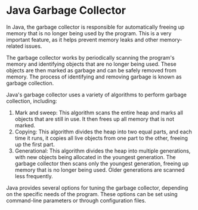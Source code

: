 # Java Garbage Collector
In Java, the garbage collector is responsible for 
automatically freeing up memory that is no longer being used by the program. 
This is a very important feature, 
as it helps prevent memory leaks 
and other memory-related issues.

The garbage collector works 
by periodically scanning the program's memory
and identifying objects that are no longer being used.
These objects are then marked as garbage 
and can be safely removed from memory.
The process of identifying and removing garbage 
is known as garbage collection.

Java's garbage collector uses a variety of algorithms
to perform garbage collection, including:
1. Mark and sweep: This algorithm scans the entire heap 
and marks all objects that are still in use. 
It then frees up all memory that is not marked.
2. Copying: This algorithm divides the heap into two equal parts, 
and each time it runs, it copies all live objects 
from one part to the other, 
freeing up the first part.
3. Generational: This algorithm divides the heap into multiple generations, 
with new objects being allocated in the youngest generation. 
The garbage collector then scans only the youngest generation,
freeing up memory that is no longer being used.
Older generations are scanned less frequently.

Java provides several options for tuning the garbage collector, 
depending on the specific needs of the program. 
These options can be set using command-line parameters 
or through configuration files.